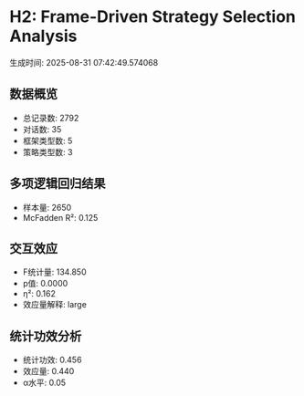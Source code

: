 # H2: Frame-Driven Strategy Selection Analysis

生成时间: 2025-08-31 07:42:49.574068

## 数据概览
- 总记录数: 2792
- 对话数: 35
- 框架类型数: 5
- 策略类型数: 3

## 多项逻辑回归结果
- 样本量: 2650
- McFadden R²: 0.125

## 交互效应
- F统计量: 134.850
- p值: 0.0000
- η²: 0.162
- 效应量解释: large

## 统计功效分析
- 统计功效: 0.456
- 效应量: 0.440
- α水平: 0.05